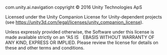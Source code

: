 com.unity.ai.navigation copyright © 2016 Unity Technologies ApS

Licensed under the Unity Companion License for Unity-dependent projects (see https://unity3d.com/legal/licenses/unity_companion_license).

Unless expressly provided otherwise, the Software under this license is made available strictly on an “AS IS EBASIS WITHOUT WARRANTY OF ANY KIND, EXPRESS OR IMPLIED. Please review the license for details on these and other terms and conditions.